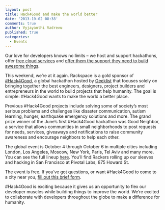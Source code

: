 ```yaml
---
layout: post
title: Hack4Good and make the world better
date: '2013-10-02 08:38'
comments: true
author: Vyjayanthi Vadrevu
published: true
categories:
  - Events
---
```

Our love for developers knows no limits – we host and support hackathons, offer [free cloud services][1] and [offer them the support they need to build awesome things][2].

This weekend, we’re at it again. Rackspace is a gold sponsor of [#Hack4Good][4], a global hackathon hosted by [Geeklist][4] that focuses solely on bringing together the best engineers, designers, project builders and entrepreneurs in the world to build projects that help humanity. The goal is simple: #Hack4Good wants to make the world a better place.<!-- more -->

Previous #Hack4Good projects include solving some of society’s most serious problems and challenges like disaster communication, autism learning, hunger, earthquake emergency solutions and more. The grand prize winner of the June’s first #Hack4Good hackathon was Good Neighbor, a service that allows communities in small neighborhoods to post requests for needs, services, giveaways and notifications to raise community awareness and encourage neighbors to help each other.

The global event is October 4 through October 6 in multiple cities including London, Los Angeles, Moscow, New York, Paris, Tel Aviv and many more. You can see the full lineup [here][3]. You’ll find Rackers rolling up our sleeves and hacking in San Francisco at Pivotal Labs, 875 Howard St.

The event is free. If you’ve got questions, or want #Hack4Good to come to a city near you, [fill out this brief form][5].

 #Hack4Good is exciting because it gives us an opportunity to flex our developer muscles while building things to improve the world. We’re excited to collaborate with developers throughout the globe to make a difference for humanity.

[1]: https://developer.rackspace.com/blog/developer-love-welcome-to-the-rackspace-cloud-developer-discount.html
[2]: http://www.rackspace.com/blog/rackspace-developer-support-fanatical-support-for-your-code/
[3]: http://hack4good.io
[4]: https://geekli.st/about
[5]: https://docs.google.com/forms/d/1R7Xm3CE64xM7KbuLTpgLHA5kRFLPOdrhXuvwwIAomm8/viewform
